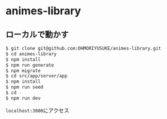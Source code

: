# animes-library

## ローカルで動かす

```sh
$ git clone git@github.com:OHMORIYUSUKE/animes-library.git
$ cd animes-library
$ npm install
$ npm run generate
$ npm migrate
$ cd src/app/server/app
$ npm install
$ npm run seed
$ cd -
$ npm run dev
```

`localhost:3000`にアクセス
